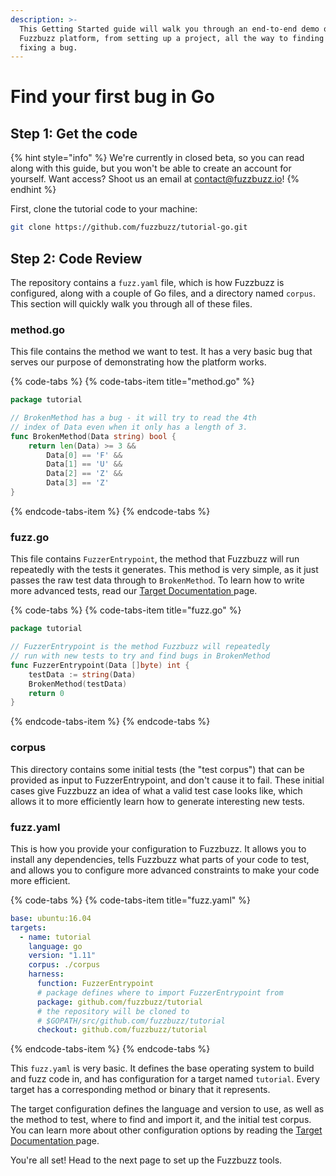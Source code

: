 ```yaml
---
description: >-
  This Getting Started guide will walk you through an end-to-end demo of the
  Fuzzbuzz platform, from setting up a project, all the way to finding and
  fixing a bug.
---
```


# Find your first bug in Go

## Step 1: Get the code

{% hint style="info" %}
We're currently in closed beta, so you can read along with this guide, but you won't be able to create an account for yourself. Want access? Shoot us an email at [contact@fuzzbuzz.io](mailto:contact@fuzzbuzz.io)!
{% endhint %}

First, clone the tutorial code to your machine:

```bash
git clone https://github.com/fuzzbuzz/tutorial-go.git
```

## Step 2: Code Review

The repository contains a `fuzz.yaml` file, which is how Fuzzbuzz is configured, along with a couple of Go files, and a directory named `corpus`. This section will quickly walk you through all of these files.

### method.go

This file contains the method we want to test. It has a very basic bug that serves our purpose of demonstrating how the platform works.

{% code-tabs %}
{% code-tabs-item title="method.go" %}
```go
package tutorial

// BrokenMethod has a bug - it will try to read the 4th
// index of Data even when it only has a length of 3.
func BrokenMethod(Data string) bool {
    return len(Data) >= 3 &&
        Data[0] == 'F' &&
        Data[1] == 'U' &&
        Data[2] == 'Z' &&
        Data[3] == 'Z'
}
```
{% endcode-tabs-item %}
{% endcode-tabs %}

### fuzz.go

This file contains `FuzzerEntrypoint`, the method that Fuzzbuzz will run repeatedly with the tests it generates. This method is very simple, as it just passes the raw test data through to `BrokenMethod`. To learn how to write more advanced tests, read our [Target Documentation ](../../developer-documentation/targets.md)page.

{% code-tabs %}
{% code-tabs-item title="fuzz.go" %}
```go
package tutorial

// FuzzerEntrypoint is the method Fuzzbuzz will repeatedly
// run with new tests to try and find bugs in BrokenMethod
func FuzzerEntrypoint(Data []byte) int {
    testData := string(Data)
    BrokenMethod(testData)
    return 0
}
```
{% endcode-tabs-item %}
{% endcode-tabs %}

### corpus

This directory contains some initial tests \(the "test corpus"\) that can be provided as input to FuzzerEntrypoint, and don't cause it to fail. These initial cases give Fuzzbuzz an idea of what a valid test case looks like, which allows it to more efficiently learn how to generate interesting new tests.

### fuzz.yaml

This is how you provide your configuration to Fuzzbuzz. It allows you to install any dependencies, tells Fuzzbuzz what parts of your code to test, and allows you to configure more advanced constraints to make your code more efficient.

{% code-tabs %}
{% code-tabs-item title="fuzz.yaml" %}
```yaml
base: ubuntu:16.04
targets:
  - name: tutorial
    language: go
    version: "1.11"
    corpus: ./corpus
    harness:
      function: FuzzerEntrypoint
      # package defines where to import FuzzerEntrypoint from
      package: github.com/fuzzbuzz/tutorial
      # the repository will be cloned to
      # $GOPATH/src/github.com/fuzzbuzz/tutorial
      checkout: github.com/fuzzbuzz/tutorial
```
{% endcode-tabs-item %}
{% endcode-tabs %}

This `fuzz.yaml` is very basic. It defines the base operating system to build and fuzz code in, and has configuration for a target named `tutorial`. Every target has a corresponding method or binary that it represents.

The target configuration defines the language and version to use, as well as the method to test, where to find and import it, and the initial test corpus. You can learn more about other configuration options by reading the [Target Documentation ](../../developer-documentation/targets.md)page.

You're all set! Head to the next page to set up the Fuzzbuzz tools.

